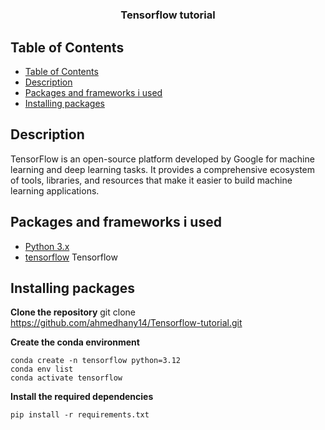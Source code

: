 # 
<br />
<p align="center">
  <h3 align="center"> Tensorflow tutorial </h3>
</p>

## Table of Contents
- [Table of Contents](#table-of-contents)
- [Description](#description)
- [Packages and frameworks i used](#packages-and-frameworks-i-used)
- [Installing packages](#installing-packages)

## Description

TensorFlow is an open-source platform developed by Google for machine learning and deep learning tasks. It provides a comprehensive ecosystem of tools, libraries, and resources that make it easier to build machine learning applications.

## Packages and frameworks i used

- [Python 3.x]()
- [tensorflow](https://www.tensorflow.org/) Tensorflow

## Installing packages

**Clone the repository**
    git clone https://github.com/ahmedhany14/Tensorflow-tutorial.git

**Create the conda environment**

    conda create -n tensorflow python=3.12
    conda env list
    conda activate tensorflow

**Install the required dependencies**

    pip install -r requirements.txt
